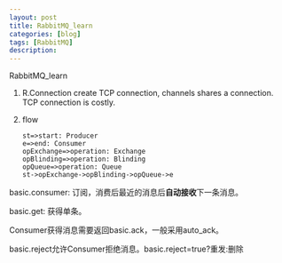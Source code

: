 ```yaml
---
layout: post
title: RabbitMQ_learn
categories: [blog]
tags: [RabbitMQ]
description: 
---
```


RabbitMQ_learn

1. R.Connection create TCP connection, channels shares a connection. TCP connection is costly.

2. flow

   ```flow
   st=>start: Producer
   e=>end: Consumer
   opExchange=>operation: Exchange
   opBlinding=>operation: Blinding
   opQueue=>operation: Queue
   st->opExchange->opBlinding->opQueue->e
   ```


basic.consumer: 订阅，消费后最近的消息后**自动接收**下一条消息。

basic.get: 获得单条。

Consumer获得消息需要返回basic.ack，一般采用auto_ack。

basic.reject允许Consumer拒绝消息。basic.reject=true?重发:删除

